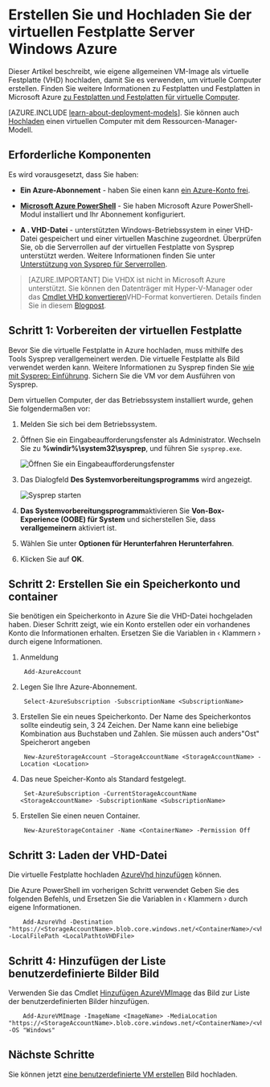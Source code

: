 <properties
    pageTitle="Erstellen und Hochladen einer VM-Image mit Powershell | Microsoft Azure"
    description="Informationen Sie zum Erstellen und Hochladen einer allgemeinen Windows Server-Abbilds (VHD) mit der klassischen Bereitstellungsmodell Azure Powershell."
    services="virtual-machines-windows"
    documentationCenter=""
    authors="cynthn"
    manager="timlt"
    editor="tysonn"
    tags="azure-service-management"/>

<tags
    ms.service="virtual-machines-windows"
    ms.workload="infrastructure-services"
    ms.tgt_pltfrm="vm-windows"
    ms.devlang="na"
    ms.topic="article"
    ms.date="07/21/2016"
    ms.author="cynthn"/>

# <a name="create-and-upload-a-windows-server-vhd-to-azure"></a>Erstellen Sie und Hochladen Sie der virtuellen Festplatte Server Windows Azure

Dieser Artikel beschreibt, wie eigene allgemeinen VM-Image als virtuelle Festplatte (VHD) hochladen, damit Sie es verwenden, um virtuelle Computer erstellen. Finden Sie weitere Informationen zu Festplatten und Festplatten in Microsoft Azure [zu Festplatten und Festplatten für virtuelle Computer](virtual-machines-linux-about-disks-vhds.md).


[AZURE.INCLUDE [learn-about-deployment-models](../../includes/learn-about-deployment-models-classic-include.md)]. Sie können auch [Hochladen](virtual-machines-windows-upload-image.md) einen virtuellen Computer mit dem Ressourcen-Manager-Modell. 

## <a name="prerequisites"></a>Erforderliche Komponenten

Es wird vorausgesetzt, dass Sie haben:

- **Ein Azure-Abonnement** - haben Sie einen kann [ein Azure-Konto frei](/pricing/free-trial/?WT.mc_id=A261C142F).

- **[Microsoft Azure PowerShell](../powershell-install-configure.md)** - Sie haben Microsoft Azure PowerShell-Modul installiert und Ihr Abonnement konfiguriert. 

- **A . VHD-Datei** - unterstützten Windows-Betriebssystem in einer VHD-Datei gespeichert und einer virtuellen Maschine zugeordnet. Überprüfen Sie, ob die Serverrollen auf der virtuellen Festplatte von Sysprep unterstützt werden. Weitere Informationen finden Sie unter [Unterstützung von Sysprep für Serverrollen](https://msdn.microsoft.com/windows/hardware/commercialize/manufacture/desktop/sysprep-support-for-server-roles).

> [AZURE.IMPORTANT] Die VHDX ist nicht in Microsoft Azure unterstützt. Sie können den Datenträger mit Hyper-V-Manager oder das [Cmdlet VHD konvertieren](http://technet.microsoft.com/library/hh848454.aspx)VHD-Format konvertieren. Details finden Sie in diesem [Blogpost](http://blogs.msdn.com/b/virtual_pc_guy/archive/2012/10/03/using-powershell-to-convert-a-vhd-to-a-vhdx.aspx).

## <a name="step-1-prep-the-vhd"></a>Schritt 1: Vorbereiten der virtuellen Festplatte 

Bevor Sie die virtuelle Festplatte in Azure hochladen, muss mithilfe des Tools Sysprep verallgemeinert werden. Die virtuelle Festplatte als Bild verwendet werden kann. Weitere Informationen zu Sysprep finden Sie [wie mit Sysprep: Einführung](http://technet.microsoft.com/library/bb457073.aspx). Sichern Sie die VM vor dem Ausführen von Sysprep.

Dem virtuellen Computer, der das Betriebssystem installiert wurde, gehen Sie folgendermaßen vor:

1. Melden Sie sich bei dem Betriebssystem.

2. Öffnen Sie ein Eingabeaufforderungsfenster als Administrator. Wechseln Sie zu **%windir%\system32\sysprep**, und führen Sie `sysprep.exe`.

    ![Öffnen Sie ein Eingabeaufforderungsfenster](./media/virtual-machines-windows-classic-createupload-vhd/sysprep_commandprompt.png)

3.  Das Dialogfeld **Des Systemvorbereitungsprogramms** wird angezeigt.

    ![Sysprep starten](./media/virtual-machines-windows-classic-createupload-vhd/sysprepgeneral.png)

4.  **Das Systemvorbereitungsprogramm**aktivieren Sie **Von-Box-Experience (OOBE) für System** und sicherstellen Sie, dass **verallgemeinern** aktiviert ist.

5.  Wählen Sie unter **Optionen für Herunterfahren** **Herunterfahren**.

6.  Klicken Sie auf **OK**.

## <a name="step-2-create-a-storage-account-and-a-container"></a>Schritt 2: Erstellen Sie ein Speicherkonto und container

Sie benötigen ein Speicherkonto in Azure Sie die VHD-Datei hochgeladen haben. Dieser Schritt zeigt, wie ein Konto erstellen oder ein vorhandenes Konto die Informationen erhalten. Ersetzen Sie die Variablen in &lsaquo; Klammern &rsaquo; durch eigene Informationen.

1. Anmeldung

        Add-AzureAccount

1. Legen Sie Ihre Azure-Abonnement.

        Select-AzureSubscription -SubscriptionName <SubscriptionName> 

2. Erstellen Sie ein neues Speicherkonto. Der Name des Speicherkontos sollte eindeutig sein, 3 24 Zeichen. Der Name kann eine beliebige Kombination aus Buchstaben und Zahlen. Sie müssen auch anders"Ost" Speicherort angeben
        
        New-AzureStorageAccount –StorageAccountName <StorageAccountName> -Location <Location>

3. Das neue Speicher-Konto als Standard festgelegt.
        
        Set-AzureSubscription -CurrentStorageAccountName <StorageAccountName> -SubscriptionName <SubscriptionName>

4. Erstellen Sie einen neuen Container.

        New-AzureStorageContainer -Name <ContainerName> -Permission Off

 

## <a name="step-3-upload-the-vhd-file"></a>Schritt 3: Laden der VHD-Datei

Die virtuelle Festplatte hochladen [AzureVhd hinzufügen](http://msdn.microsoft.com/library/dn495173.aspx) können.

Die Azure PowerShell im vorherigen Schritt verwendet Geben Sie des folgenden Befehls, und Ersetzen Sie die Variablen in &lsaquo; Klammern &rsaquo; durch eigene Informationen.

        Add-AzureVhd -Destination "https://<StorageAccountName>.blob.core.windows.net/<ContainerName>/<vhdName>.vhd" -LocalFilePath <LocalPathtoVHDFile>


## <a name="step-4-add-the-image-to-your-list-of-custom-images"></a>Schritt 4: Hinzufügen der Liste benutzerdefinierte Bilder Bild

Verwenden Sie das Cmdlet [Hinzufügen AzureVMImage](https://msdn.microsoft.com/library/mt589167.aspx) das Bild zur Liste der benutzerdefinierten Bilder hinzufügen.

        Add-AzureVMImage -ImageName <ImageName> -MediaLocation "https://<StorageAccountName>.blob.core.windows.net/<ContainerName>/<vhdName>.vhd" -OS "Windows"


## <a name="next-steps"></a>Nächste Schritte

Sie können jetzt [eine benutzerdefinierte VM erstellen](virtual-machines-windows-classic-createportal.md) Bild hochladen.

